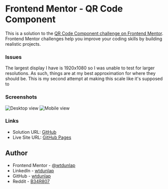 # Frontend Mentor - QR Code Component

This is a solution to the [QR Code Component challenge on Frontend Mentor](https://www.frontendmentor.io/challenges/qr-code-component-iux_sIO_H). Frontend Mentor challenges help you improve your coding skills by building realistic projects. 

### Issues

The largest display I have is 1920x1080 so I was unable to test for larger resolutions. As such, things are at my best approximation for where they should be. This is my second attempt at making this scale like it's supposed to

### Screenshots

![Desktop view]()
![Mobile view]()

### Links

- Solution URL: [GitHub](https://github.com/wtdunlap/QR-code-component)
- Live Site URL: [GitHub Pages](https://wtdunlap.github.io/QR-code-component/)

## Author

- Frontend Mentor - [@wtdunlap](https://www.frontendmentor.io/profile/wtdunlap)
- LinkedIn - [wtdunlap](https://www.linkedin.com/in/wesley-d-a70341272/)
- GitHub - [wtdunlap](https://github.com/wtdunlap)
- Reddit - [B34R807](https://www.reddit.com/user/B34R807/)
